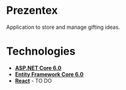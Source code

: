 # Prezentex

Application to store and manage gifting ideas.

# Technologies
- **[ASP.NET Core 6.0](https://docs.microsoft.com/en-us/aspnet/core/introduction-to-aspnet-core?view=aspnetcore-6.0)**
- **[Entity Framework Core 6.0](https://docs.microsoft.com/en-us/ef/core/)**
- **[React](https://reactjs.org/)** - TO DO
